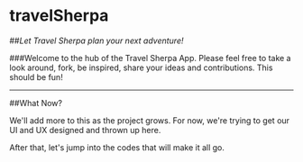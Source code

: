 # travelSherpa
##*Let Travel Sherpa plan your next adventure!*

###Welcome to the hub of the Travel Sherpa App. Please feel free to take a look around, fork, be inspired, share your ideas and contributions. This should be fun!

----
##What Now?

We'll add more to this as the project grows. For now, we're trying to get our UI and UX designed and thrown up here. 

After that, let's jump into the codes that will make it all go. 
